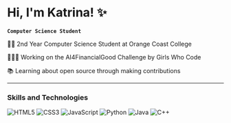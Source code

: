 <!-- Introduction Section -->
# Hi, I'm Katrina! ✨
**`Computer Science Student`**

<!-- Summary/Bio Section -->
👩‍🎓 2nd Year Computer Science Student at Orange Coast College

👩🏻‍💻 Working on the AI4FinancialGood Challenge by Girls Who Code

📚 Learning about open source through making contributions

---

<!--GitHub Stats Section -->
<!-- GitHub stats from https://github.com/anuraghazra/github-readme-stats -->
<!-- # 📊 GitHub Stats:
![](https://github-readme-stats.vercel.app/api?username=huynhkatrina&theme=tokyonight&hide_border=false&include_all_commits=false&count_private=false)<br/>
![](https://github-readme-streak-stats.herokuapp.com/?user=huynhkatrina&theme=tokyonight&hide_border=false)<br/>
![](https://github-readme-stats.vercel.app/api/top-langs/?username=huynhkatrina&theme=tokyonight&hide_border=false&include_all_commits=false&count_private=false&layout=compact) 
![](https://github-profile-trophy.vercel.app/?username=huynhkatrina&theme=tokyonight&no-frame=false&no-bg=false&margin-w=4)-->

<!-- Skills and Technologies Section -->
### Skills and Technologies

<!-- Badges from https://github.com/Ileriayo/markdown-badges -->
![HTML5](https://img.shields.io/badge/html5-%23E34F26.svg?style=for-the-badge&logo=html5&logoColor=white)
![CSS3](https://img.shields.io/badge/css3-%231572B6.svg?style=for-the-badge&logo=css3&logoColor=white)
![JavaScript](https://img.shields.io/badge/javascript-%23323330.svg?style=for-the-badge&logo=javascript&logoColor=%23F7DF1E)
![Python](https://img.shields.io/badge/python-3670A0?style=for-the-badge&logo=python&logoColor=ffdd54)
![Java](https://img.shields.io/badge/java-%23ED8B00.svg?style=for-the-badge&logo=openjdk&logoColor=white)
![C++](https://img.shields.io/badge/c++-%2300599C.svg?style=for-the-badge&logo=c%2B%2B&logoColor=white)

<!-- Top Projects Section -->

<!-- Top Contributed Repo Section -->
<!-- ![](https://github-contributor-stats.vercel.app/api?username=huynhkatrina&limit=5&theme=tokyonight&combine_all_yearly_contributions=true) -->

<!-- Socials/Contact Info Section -->
<!-- ## 🌐 Socials: 
[![LinkedIn](https://img.shields.io/badge/LinkedIn-%230077B5.svg?logo=linkedin&logoColor=white)](https://linkedin.com/in/https://www.linkedin.com/in/katrina-huynh-csocc/) -->
